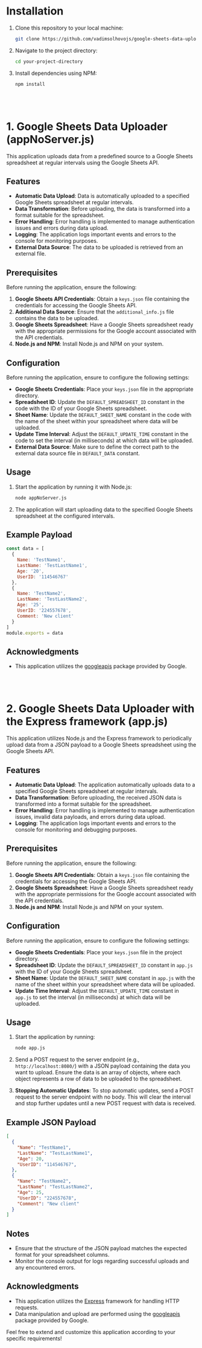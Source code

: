 # Installation

1. Clone this repository to your local machine:

   ```bash
   git clone https://github.com/vadimsolhovojs/google-sheets-data-uploader.git
   ```

2. Navigate to the project directory:

   ```bash
   cd your-project-directory
   ```

3. Install dependencies using NPM:

   ```bash
   npm install
   ```
<br>
<br>

# 1. Google Sheets Data Uploader (appNoServer.js)

This application uploads data from a predefined source to a Google Sheets spreadsheet at regular intervals using the Google Sheets API.

## Features

- **Automatic Data Upload**: Data is automatically uploaded to a specified Google Sheets spreadsheet at regular intervals.
- **Data Transformation**: Before uploading, the data is transformed into a format suitable for the spreadsheet.
- **Error Handling**: Error handling is implemented to manage authentication issues and errors during data upload.
- **Logging**: The application logs important events and errors to the console for monitoring purposes.
- **External Data Source**: The data to be uploaded is retrieved from an external file.

## Prerequisites

Before running the application, ensure the following:

1. **Google Sheets API Credentials**: Obtain a `keys.json` file containing the credentials for accessing the Google Sheets API.
2. **Additional Data Source**: Ensure that the `additional_info.js` file contains the data to be uploaded.
3. **Google Sheets Spreadsheet**: Have a Google Sheets spreadsheet ready with the appropriate permissions for the Google account associated with the API credentials.
4. **Node.js and NPM**: Install Node.js and NPM on your system.

## Configuration

Before running the application, ensure to configure the following settings:

- **Google Sheets Credentials**: Place your `keys.json` file in the appropriate directory.
- **Spreadsheet ID**: Update the `DEFAULT_SPREADSHEET_ID` constant in the code with the ID of your Google Sheets spreadsheet.
- **Sheet Name**: Update the `DEFAULT_SHEET_NAME` constant in the code with the name of the sheet within your spreadsheet where data will be uploaded.
- **Update Time Interval**: Adjust the `DEFAULT_UPDATE_TIME` constant in the code to set the interval (in milliseconds) at which data will be uploaded.
- **External Data Source**: Make sure to define the correct path to the external data source file in `DEFAULT_DATA` constant.

## Usage

1. Start the application by running it with Node.js:

   ```bash
   node appNoServer.js
2. The application will start uploading data to the specified Google Sheets spreadsheet at the configured intervals.

## Example Payload

```javascript
const data = [
  {
    Name: 'TestName1',
    LastName: 'TestLastName1',
    Age: '20',
    UserID: '114546767'
  },
  {
    Name: 'TestName2',
    LastName: 'TestLastName2',
    Age: '25',
    UserID: '224557678',
    Comment: 'New client'
  }
]
module.exports = data
```
## Acknowledgments
- This application utilizes the [googleapis](https://www.npmjs.com/package/googleapis) package provided by Google.

<br>
<br>


# 2. Google Sheets Data Uploader with the Express framework (app.js)

This application utilizes Node.js and the Express framework to periodically upload data from a JSON payload to a Google Sheets spreadsheet using the Google Sheets API.

## Features

- **Automatic Data Upload**: The application automatically uploads data to a specified Google Sheets spreadsheet at regular intervals.
- **Data Transformation**: Before uploading, the received JSON data is transformed into a format suitable for the spreadsheet.
- **Error Handling**: Error handling is implemented to manage authentication issues, invalid data payloads, and errors during data upload.
- **Logging**: The application logs important events and errors to the console for monitoring and debugging purposes.

## Prerequisites

Before running the application, ensure the following:

1. **Google Sheets API Credentials**: Obtain a `keys.json` file containing the credentials for accessing the Google Sheets API.
2. **Google Sheets Spreadsheet**: Have a Google Sheets spreadsheet ready with the appropriate permissions for the Google account associated with the API credentials.
3. **Node.js and NPM**: Install Node.js and NPM on your system.

## Configuration

Before running the application, ensure to configure the following settings:

- **Google Sheets Credentials**: Place your `keys.json` file in the project directory.
- **Spreadsheet ID**: Update the `DEFAULT_SPREADSHEET_ID` constant in `app.js` with the ID of your Google Sheets spreadsheet.
- **Sheet Name**: Update the `DEFAULT_SHEET_NAME` constant in `app.js` with the name of the sheet within your spreadsheet where data will be uploaded.
- **Update Time Interval**: Adjust the `DEFAULT_UPDATE_TIME` constant in `app.js` to set the interval (in milliseconds) at which data will be uploaded.

## Usage

1. Start the application by running:

   ```bash
   node app.js
   ```

2. Send a POST request to the server endpoint (e.g., `http://localhost:8080/`) with a JSON payload containing the data you want to upload. Ensure the data is an array of objects, where each object represents a row of data to be uploaded to the spreadsheet.

3. **Stopping Automatic Updates**: To stop automatic updates, send a POST request to the server endpoint with no body. This will clear the interval and stop further updates until a new POST request with data is received.

## Example JSON Payload

```json
[
  {
    "Name": "TestName1",
    "LastName": "TestLastName1",
    "Age": 20,
    "UserID": "114546767",
  },
  {
    "Name": "TestName2",
    "LastName": "TestLastName2",
    "Age": 25,
    "UserID": "224557678",
    "Comment": "New client"
  }
]
```

## Notes

- Ensure that the structure of the JSON payload matches the expected format for your spreadsheet columns.
- Monitor the console output for logs regarding successful uploads and any encountered errors.

## Acknowledgments

- This application utilizes the [Express](https://expressjs.com/) framework for handling HTTP requests.
- Data manipulation and upload are performed using the [googleapis](https://www.npmjs.com/package/googleapis) package provided by Google.

Feel free to extend and customize this application according to your specific requirements!
